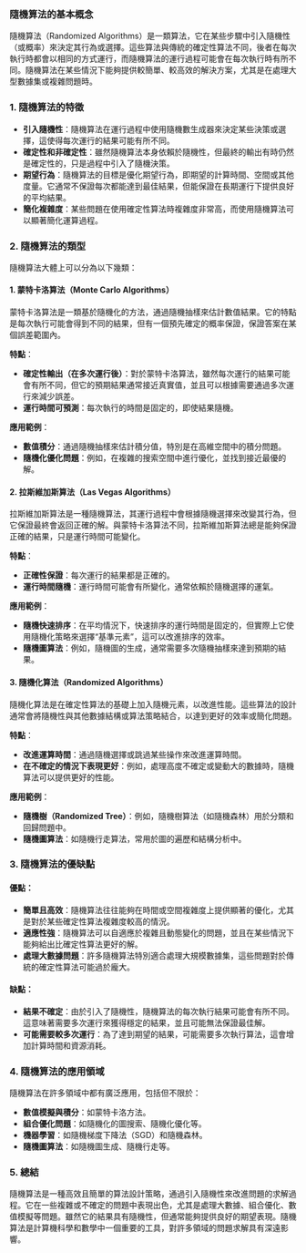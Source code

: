 ### 隨機算法的基本概念

隨機算法（Randomized Algorithms）是一類算法，它在某些步驟中引入隨機性（或概率）來決定其行為或選擇。這些算法與傳統的確定性算法不同，後者在每次執行時都會以相同的方式運行，而隨機算法的運行過程可能會在每次執行時有所不同。隨機算法在某些情況下能夠提供較簡單、較高效的解決方案，尤其是在處理大型數據集或複雜問題時。

### 1. **隨機算法的特徵**
- **引入隨機性**：隨機算法在運行過程中使用隨機數生成器來決定某些決策或選擇，這使得每次運行的結果可能有所不同。
- **確定性和非確定性**：雖然隨機算法本身依賴於隨機性，但最終的輸出有時仍然是確定性的，只是過程中引入了隨機決策。
- **期望行為**：隨機算法的目標是優化期望行為，即期望的計算時間、空間或其他度量。它通常不保證每次都能達到最佳結果，但能保證在長期運行下提供良好的平均結果。
- **簡化複雜度**：某些問題在使用確定性算法時複雜度非常高，而使用隨機算法可以顯著簡化運算過程。

### 2. **隨機算法的類型**
隨機算法大體上可以分為以下幾類：

#### 1. **蒙特卡洛算法（Monte Carlo Algorithms）**
蒙特卡洛算法是一類基於隨機化的方法，通過隨機抽樣來估計數值結果。它的特點是每次執行可能會得到不同的結果，但有一個預先確定的概率保證，保證答案在某個誤差範圍內。

**特點**：
- **確定性輸出（在多次運行後）**：對於蒙特卡洛算法，雖然每次運行的結果可能會有所不同，但它的預期結果通常接近真實值，並且可以根據需要通過多次運行來減少誤差。
- **運行時間可預測**：每次執行的時間是固定的，即使結果隨機。

**應用範例**：
- **數值積分**：通過隨機抽樣來估計積分值，特別是在高維空間中的積分問題。
- **隨機化優化問題**：例如，在複雜的搜索空間中進行優化，並找到接近最優的解。

#### 2. **拉斯維加斯算法（Las Vegas Algorithms）**
拉斯維加斯算法是一種隨機算法，其運行過程中會根據隨機選擇來改變其行為，但它保證最終會返回正確的解。與蒙特卡洛算法不同，拉斯維加斯算法總是能夠保證正確的結果，只是運行時間可能變化。

**特點**：
- **正確性保證**：每次運行的結果都是正確的。
- **運行時間隨機**：運行時間可能會有所變化，通常依賴於隨機選擇的運氣。

**應用範例**：
- **隨機快速排序**：在平均情況下，快速排序的運行時間是固定的，但實際上它使用隨機化策略來選擇“基準元素”，這可以改進排序的效率。
- **隨機圖算法**：例如，隨機圖的生成，通常需要多次隨機抽樣來達到預期的結果。

#### 3. **隨機化算法（Randomized Algorithms）**
隨機化算法是在確定性算法的基礎上加入隨機元素，以改進性能。這些算法的設計通常會將隨機性與其他數據結構或算法策略結合，以達到更好的效率或簡化問題。

**特點**：
- **改進運算時間**：通過隨機選擇或跳過某些操作來改進運算時間。
- **在不確定的情況下表現更好**：例如，處理高度不確定或變動大的數據時，隨機算法可以提供更好的性能。

**應用範例**：
- **隨機樹（Randomized Tree）**：例如，隨機樹算法（如隨機森林）用於分類和回歸問題中。
- **隨機圖算法**：如隨機行走算法，常用於圖的遍歷和結構分析中。

### 3. **隨機算法的優缺點**

#### 優點：
- **簡單且高效**：隨機算法往往能夠在時間或空間複雜度上提供顯著的優化，尤其是對於某些確定性算法複雜度較高的情況。
- **適應性強**：隨機算法可以自適應於複雜且動態變化的問題，並且在某些情況下能夠給出比確定性算法更好的解。
- **處理大數據問題**：許多隨機算法特別適合處理大規模數據集，這些問題對於傳統的確定性算法可能過於龐大。

#### 缺點：
- **結果不確定**：由於引入了隨機性，隨機算法的每次執行結果可能會有所不同。這意味著需要多次運行來獲得穩定的結果，並且可能無法保證最佳解。
- **可能需要較多次運行**：為了達到期望的結果，可能需要多次執行算法，這會增加計算時間和資源消耗。

### 4. **隨機算法的應用領域**
隨機算法在許多領域中都有廣泛應用，包括但不限於：
- **數值模擬與積分**：如蒙特卡洛方法。
- **組合優化問題**：如隨機化的圖搜索、隨機化優化等。
- **機器學習**：如隨機梯度下降法（SGD）和隨機森林。
- **隨機圖算法**：如隨機圖生成、隨機行走等。

### 5. **總結**
隨機算法是一種高效且簡單的算法設計策略，通過引入隨機性來改進問題的求解過程。它在一些複雜或不確定的問題中表現出色，尤其是處理大數據、組合優化、數值模擬等問題。雖然它的結果具有隨機性，但通常能夠提供良好的期望表現。隨機算法是計算機科學和數學中一個重要的工具，對許多領域的問題求解具有深遠影響。
